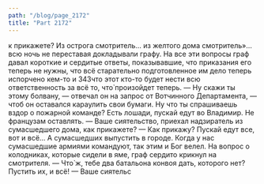 ```yaml
---
path: "/blog/page_2172"
title: "Part 2172"
---
```


к прикажете? Из острога смотритель... из желтого дома смотритель»... всю ночь не переставая докладывали графу.
На все эти вопросы граф давал короткие и сердитые ответы, показывавшие, что приказания его теперь не нужны, что всё старательно подготовленное им дело теперь испорчено кем-то и 343что этот кто-то будет нести всю ответственность за всё то, что̀ произойдет теперь.
— Ну скажи ты этому болвану, — отвечал он на запрос от Вотчинного Департамента, — чтоб он оставался караулить свои бумаги. Ну что ты спрашиваешь вздор о пожарной команде? Есть лошади, пускай едут во Владимир. Не французам оставлять.
— Ваше сиятельство, приехал надзиратель из сумасшедшего дома, как прикажете?
— Как прикажу? Пускай едут все, вот и всё... А сумасшедших выпустить в городе. Когда у нас сумасшедшие армиями командуют, так этим и Бог велел.
На вопрос о колодниках, которые сидели в яме, граф сердито крикнул на смотрителя.
— Что̀ ж, тебе два батальона конвоя дать, которого нет? Пустить их, и всё!
— Ваше сиятельс
